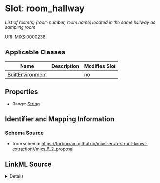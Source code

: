 # Slot: room_hallway


_List of room(s) (room number, room name) located in the same hallway as sampling room_



URI: [MIXS:0000238](https://w3id.org/mixs/0000238)



<!-- no inheritance hierarchy -->




## Applicable Classes

| Name | Description | Modifies Slot |
| --- | --- | --- |
[BuiltEnvironment](BuiltEnvironment.md) |  |  no  |







## Properties

* Range: [String](String.md)





## Identifier and Mapping Information







### Schema Source


* from schema: https://turbomam.github.io/mixs-envo-struct-knowl-extraction//mixs_6_2_proposal




## LinkML Source

<details>
```yaml
name: room_hallway
description: List of room(s) (room number, room name) located in the same hallway
  as sampling room
title: rooms that are on the same hallway
notes:
- hallway
- room
from_schema: https://turbomam.github.io/mixs-envo-struct-knowl-extraction//mixs_6_2_proposal
rank: 1000
slot_uri: MIXS:0000238
multivalued: false
alias: room_hallway
domain_of:
- BuiltEnvironment
range: string
required: false
recommended: false
structured_pattern:
  syntax: '{room name};{room number}'
  interpolated: true
  partial_match: true

```
</details>